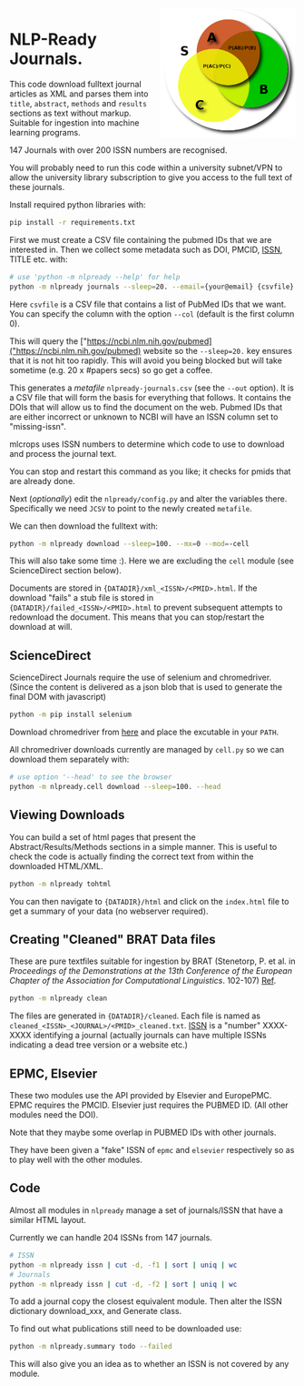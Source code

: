 
<img align="right" src="assets/fulltext.png">

# NLP-Ready Journals.

This code download fulltext journal articles as XML
and parses them into `title`, `abstract`, `methods` and `results` sections as text without markup. Suitable
for ingestion into machine learning
programs.

147 Journals with over 200 ISSN numbers are recognised.

You will probably need to run this code within a university subnet/VPN to allow the university library
subscription to give you access to the full text of these journals.

Install required python libraries with:

```sh
pip install -r requirements.txt
```

First we must create a CSV file containing the pubmed IDs
that we are interested in. Then we collect some metadata
such as DOI, PMCID, [ISSN](http://www.bl.uk/bibliographic/issn.html#what), TITLE etc. with:

```sh
# use 'python -m nlpready --help' for help
python -m nlpready journals --sleep=20. --email={your@email} {csvfile}
```

Here `csvfile` is a CSV file that contains a list of PubMed IDs that we want.
You can specify the column with the option `--col` (default is the first column 0).

This will query the ["https://ncbi.nlm.nih.gov/pubmed]("https://ncbi.nlm.nih.gov/pubmed) website so
the `--sleep=20.` key ensures that it is not hit too rapidly. This will
avoid you being blocked but will take sometime (e.g. 20 x #papers secs) so go get a coffee.

This generates a *metafile* `nlpready-journals.csv` (see the `--out` option). It is a CSV file that will form the basis for everything that follows. It
contains the DOIs that will allow us to find the document on the web. Pubmed IDs
that are either incorrect or unknown to NCBI will have an ISSN column set to "missing-issn".

mlcrops uses ISSN numbers to determine which code to use to download and process
the journal text.

You can stop and restart this command as you like; it checks for pmids that are already
done.

Next (*optionally*) edit the `nlpready/config.py` and alter the variables there. Specifically
we need `JCSV` to point to the newly created `metafile`.

We can then download the fulltext with:

```sh
python -m nlpready download --sleep=100. --mx=0 --mod=-cell
```

This will also take some time :). Here we are excluding the `cell` module
(see ScienceDirect section below).

Documents are stored in `{DATADIR}/xml_<ISSN>/<PMID>.html`. If the download "fails"
a stub file is stored in `{DATADIR}/failed_<ISSN>/<PMID>.html` to prevent subsequent attempts
to redownload the document. This means that you can stop/restart the download at will.


## ScienceDirect

ScienceDirect Journals require the use of selenium and chromedriver.
(Since the content is delivered as a json blob that is used to generate
the final DOM with javascript)

```sh
python -m pip install selenium
```

Download chromedriver from [here](https://sites.google.com/a/chromium.org/chromedriver/)
and place the excutable in your `PATH`.

All chromedriver downloads currently are managed by `cell.py` so we can download
them separately with:

```sh
# use option '--head' to see the browser
python -m nlpready.cell download --sleep=100. --head
```


## Viewing Downloads

You can build a set of html pages that present the Abstract/Results/Methods sections
in a simple manner. This is useful to check the code is actually finding the correct text
from within the downloaded HTML/XML.

```sh
python -m nlpready tohtml
```

You can then navigate to `{DATADIR}/html` and click on the `index.html` file to get a summary
of your data (no webserver required).

## Creating "Cleaned" BRAT Data files

These are pure textfiles suitable for ingestion
by BRAT (Stenetorp, P. et al. in *Proceedings of the Demonstrations at the 13th Conference of the European Chapter of the Association for Computational Linguistics*.  102-107) [Ref](https://dl.acm.org/doi/10.5555/2380921.2380942).

```sh
python -m nlpready clean
```

The files are generated in `{DATADIR}/cleaned`. Each file is named as `cleaned_<ISSN>_<JOURNAL>/<PMID>_cleaned.txt`.
[ISSN](http://www.bl.uk/bibliographic/issn.html#what) is a "number" XXXX-XXXX identifying a journal (actually journals can have multiple ISSNs indicating
a dead tree version or a website etc.)

## EPMC, Elsevier

These two modules use the API provided by Elsevier and EuropePMC. EPMC requires the PMCID. Elsevier
just requires the PUBMED ID. (All other modules need the DOI).

Note that they maybe some overlap in PUBMED IDs with other journals.

They have been given a "fake" ISSN of `epmc` and `elsevier` respectively so as to
play well with the other modules.


## Code

Almost all modules in `nlpready` manage a set of journals/ISSN that have a similar HTML layout.

Currently we can handle 204 ISSNs from 147 journals.

```sh
# ISSN
python -m nlpready issn | cut -d, -f1 | sort | uniq | wc
# Journals
python -m nlpready issn | cut -d, -f2 | sort | uniq | wc
```

To add a journal copy the closest equivalent module.
Then alter the ISSN dictionary download_xxx, and Generate class.

To find out what publications still need to be downloaded use:

```sh
python -m nlpready.summary todo --failed
```

This will also give you an idea as to whether an ISSN is not covered by any module.
